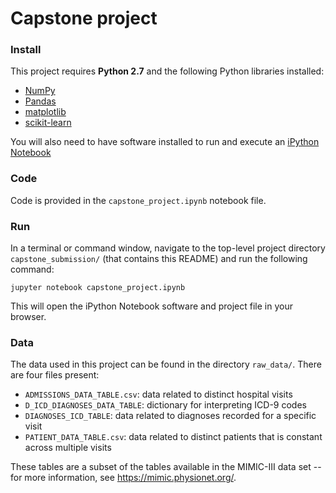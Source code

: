 # Capstone project

### Install

This project requires **Python 2.7** and the following Python libraries installed:

- [NumPy](http://www.numpy.org/)
- [Pandas](http://pandas.pydata.org)
- [matplotlib](http://matplotlib.org/)
- [scikit-learn](http://scikit-learn.org/stable/)

You will also need to have software installed to run and execute an [iPython Notebook](http://ipython.org/notebook.html)

### Code

Code is provided in the `capstone_project.ipynb` notebook file. 

### Run

In a terminal or command window, navigate to the top-level project directory `capstone_submission/` (that contains this README) and run the following command:

```jupyter notebook capstone_project.ipynb```

This will open the iPython Notebook software and project file in your browser.

### Data

The data used in this project can be found in the directory `raw_data/`.  There are four files present:
- `ADMISSIONS_DATA_TABLE.csv`: data related to distinct hospital visits
- `D_ICD_DIAGNOSES_DATA_TABLE`: dictionary for interpreting ICD-9 codes
- `DIAGNOSES_ICD_TABLE`: data related to diagnoses recorded for a specific visit
- `PATIENT_DATA_TABLE.csv`: data related to distinct patients that is constant across multiple visits

These tables are a subset of the tables available in the MIMIC-III data set -- for more information, see https://mimic.physionet.org/.
